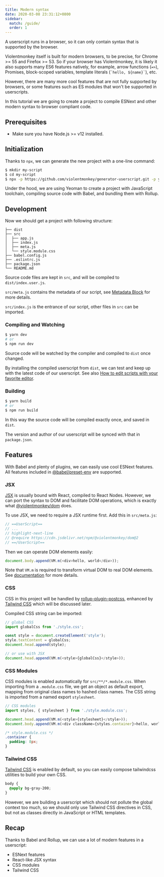 ```yaml
---
title: Modern syntax
date: 2020-03-08 23:31:12+0800
sidebar:
  match: /guide/
  order: 1
---
```


A userscript runs in a browser, so it can only contain syntax that is supported by the browser.

Violentmonkey itself is built for modern browsers, to be precise, for Chrome >= 55 and Firefox >= 53. So if your browser has Violentmonkey, it is likely it also supports many ES6 features natively, for example, arrow functions (`=>`), Promises, block-scoped variables, template literals (`` `hello, ${name}` ``), etc.

However, there are many more cool features that are not fully supported by browsers, or some features such as ES modules that won't be supported in userscripts.

In this tutorial we are going to create a project to compile ESNext and other modern syntax to browser compliant code.

## Prerequisites

- Make sure you have Node.js >= v12 installed.

## Initialization

Thanks to `npx`, we can generate the new project with a one-line command:

```bash
$ mkdir my-script
$ cd my-script
$ npx -p https://github.com/violentmonkey/generator-userscript.git -p yo yo @violentmonkey/userscript
```

Under the hood, we are using Yeoman to create a project with JavaScript toolchain, compiling source code with Babel, and bundling them with Rollup.

## Development

Now we should get a project with following structure:

```
├── dist
├── src
│  ├── app.js
│  ├── index.js
│  ├── meta.js
│  └── style.module.css
├── babel.config.js
├── .eslintrc.js
├── package.json
└── README.md
```

Source code files are kept in `src`, and will be compiled to `dist/index.user.js`.

`src/meta.js` contains the metadata of our script, see [Metadata Block](/api/metadata-block/) for more details.

`src/index.js` is the entrance of our script, other files in `src` can be imported.

### Compiling and Watching

```bash
$ yarn dev
# or
$ npm run dev
```

Source code will be watched by the compiler and compiled to `dist` once changed.

By installing the compiled userscript from `dist`, we can test and keep up with the latest code of our userscript. See also [How to edit scripts with your favorite editor](/posts/how-to-edit-scripts-with-your-favorite-editor/).

### Building

```bash
$ yarn build
# or
$ npm run build
```

In this way the source code will be compiled exactly once, and saved in `dist`.

The version and author of our userscript will be synced with that in `package.json`.

## Features

With Babel and plenty of plugins, we can easily use cool ESNext features. All features included in [@babel/preset-env](https://babeljs.io/docs/en/babel-preset-env) are supported.

### JSX

[JSX](https://facebook.github.io/jsx/) is usually bound with React, compiled to React Nodes. However, we can port the syntax to DOM and facilitate DOM operations, which is exactly what [@violentmonkey/dom](https://github.com/violentmonkey/vm-dom) does.

To use JSX, we need to require a JSX runtime first. Add this in `src/meta.js`:

```js
// ==UserScript==
// ...
// highlight-next-line
// @require https://cdn.jsdelivr.net/npm/@violentmonkey/dom@2
// ==/UserScript==
```

Then we can operate DOM elements easily:

```js
document.body.append(VM.m(<div>hello, world</div>));
```

Note that `VM.m` is required to transform virtual DOM to real DOM elements. See [documentation](https://violentmonkey.github.io/vm-dom/) for more details.

### CSS

CSS in this project will be handled by [rollup-plugin-postcss](https://github.com/egoist/rollup-plugin-postcss), enhanced by [Tailwind CSS](https://tailwindcss.com/) which will be discussed later.

Compiled CSS string can be imported:

```js
// global CSS
import globalCss from './style.css';

const style = document.createElement('style');
style.textContent = globalCss;
document.head.append(style);

// or use with JSX
document.head.append(VM.m(<style>{globalCss}</style>));
```

### CSS Modules

CSS modules is enabled automatically for `src/**/*.module.css`. When importing from a `.module.css` file, we get an object as default export, mapping from original class names to hashed class names. The CSS string is imported from a named export `stylesheet`.

```js
// CSS modules
import styles, { stylesheet } from './style.module.css';

document.head.append(VM.m(<style>{stylesheet}</style>));
document.body.append(VM.m(<div className={styles.container}>hello, world</div>));
```

```css
/* style.module.css */
.container {
  padding: 8px;
}
```

### Tailwind CSS

[Tailwind CSS](https://tailwindcss.com/) is enabled by default, so you can easily compose tailwindcss utilities to build your own CSS.

```css
body {
  @apply bg-gray-200;
}
```

However, we are building a userscript which should not pollute the global context too much, so we should only use Tailwind CSS directives in CSS, but not as classes directly in JavaScript or HTML templates.

## Recap

Thanks to Babel and Rollup, we can use a lot of modern features in a userscript:

- ESNext features
- React-like JSX syntax
- CSS modules
- Tailwind CSS
